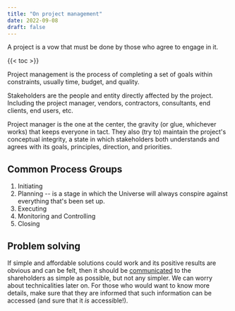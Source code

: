 ```yaml
---
title: "On project management"
date: 2022-09-08
draft: false
---
```


A project is a vow that must be done by those who agree to engage in it.

{{< toc >}}

Project management is the process of completing a set of goals
within constraints, usually time, budget, and quality.

Stakeholders are the people and entity directly affected by the project.
Including the project manager, vendors, contractors, consultants,
end clients, end users, etc.

Project manager is the one at the center, the gravity
(or glue, whichever works) that keeps everyone in tact.
They also (try to) maintain the project's conceptual integrity,
a state in which stakeholders both understands and agrees
with its goals, principles, direction, and priorities.

## Common Process Groups

1. Initiating
2. Planning -- is a stage in which the Universe will always conspire
   against everything that's been set up.
3. Executing
4. Monitoring and Controlling
5. Closing

## Problem solving

If simple and affordable solutions could work and its positive results
are obvious and can be felt, then it should be [communicated](/communication)
to the shareholders as simple as possible, but not any simpler. We can
worry about technicalities later on. For those who would want to know
more details, make sure that they are informed that such information can
be accessed (and sure that it *is* accessible!).
